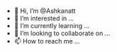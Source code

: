 - 👋 Hi, I’m @Ashkanatt
- 👀 I’m interested in ...
- 🌱 I’m currently learning ...
- 💞️ I’m looking to collaborate on ...
- 📫 How to reach me ...

<!---
Ashkanatt/Ashkanatt is a ✨ special ✨ repository because its `README.md` (this file) appears on your GitHub profile.
You can click the Preview link to take a look at your changes.
--->
